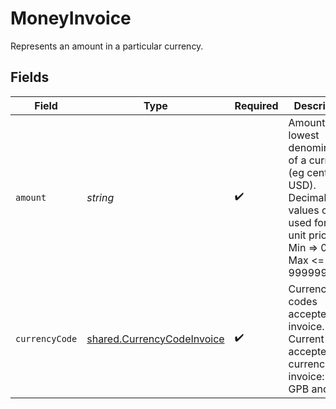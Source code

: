 # MoneyInvoice

Represents an amount in a particular currency.


## Fields

| Field                                                                                                                                                | Type                                                                                                                                                 | Required                                                                                                                                             | Description                                                                                                                                          |
| ---------------------------------------------------------------------------------------------------------------------------------------------------- | ---------------------------------------------------------------------------------------------------------------------------------------------------- | ---------------------------------------------------------------------------------------------------------------------------------------------------- | ---------------------------------------------------------------------------------------------------------------------------------------------------- |
| `amount`                                                                                                                                             | *string*                                                                                                                                             | :heavy_check_mark:                                                                                                                                   | Amount in the lowest denomination of a currency (eg cents for USD). Decimal values can be used for sub unit pricing. Min => 0.01. Max <= 99999999.00 |
| `currencyCode`                                                                                                                                       | [shared.CurrencyCodeInvoice](../../models/shared/currencycodeinvoice.md)                                                                             | :heavy_check_mark:                                                                                                                                   | Currency codes accepted for invoice. Current accepted currencies for invoice: EUR, GPB and USD.                                                      |